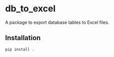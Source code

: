 # db_to_excel

A package to export database tables to Excel files.

## Installation

```bash
pip install .

